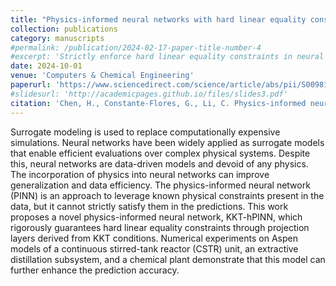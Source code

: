```yaml
---
title: "Physics-informed neural networks with hard linear equality constraints"
collection: publications
category: manuscripts
#permalink: /publication/2024-02-17-paper-title-number-4
#excerpt: 'Strictly enforce hard linear equality constraints in neural network'
date: 2024-10-01
venue: 'Computers & Chemical Engineering'
paperurl: 'https://www.sciencedirect.com/science/article/abs/pii/S0098135424001820'
#slidesurl: 'http://academicpages.github.io/files/slides3.pdf'
citation: 'Chen, H., Constante-Flores, G., Li, C. Physics-informed neural networks with hard linear equality constraints.Computers & Chemical Engineering 189,108764. (2024).'
---
```


Surrogate modeling is used to replace computationally expensive simulations. Neural networks have been widely applied as surrogate models that enable efficient evaluations over complex physical systems. Despite this, neural networks are data-driven models and devoid of any physics. The incorporation of physics into neural networks can improve generalization and data efficiency. The physics-informed neural network (PINN) is an approach to leverage known physical constraints present in the data, but it cannot strictly satisfy them in the predictions. This work proposes a novel physics-informed neural network, KKT-hPINN, which rigorously guarantees hard linear equality constraints through projection layers derived from KKT conditions. Numerical experiments on Aspen models of a continuous stirred-tank reactor (CSTR) unit, an extractive distillation subsystem, and a chemical plant demonstrate that this model can further enhance the prediction accuracy.
